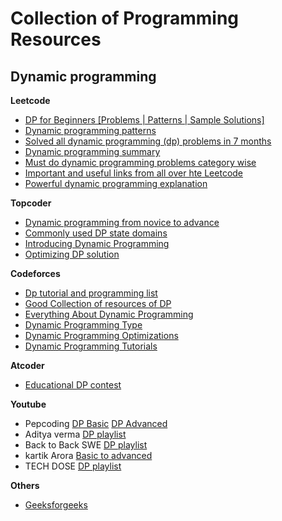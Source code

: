 # Collection of Programming Resources

## Dynamic programming

**Leetcode**

- [DP for Beginners [Problems | Patterns | Sample Solutions]](https://leetcode.com/discuss/general-discussion/662866/DP-for-Beginners-Problems-or-Patterns-or-Sample-Solutions)
- [Dynamic programming patterns](https://leetcode.com/discuss/general-discussion/458695/Dynamic-Programming-Patterns)
- [Solved all dynamic programming (dp) problems in 7 months](https://leetcode.com/discuss/general-discussion/1000929/solved-all-dynamic-programming-dp-problems-in-7-months)
- [Dynamic programming summary](https://leetcode.com/discuss/general-discussion/592146/Dynamic-Programming-Summary)
- [Must do dynamic programming problems category wise ](https://leetcode.com/discuss/general-discussion/1050391/Must-do-Dynamic-programming-Problems-Category-wise)
- [Important and useful links from all over hte Leetcode](https://leetcode.com/discuss/general-discussion/665604/Important-and-Useful-links-from-all-over-the-LeetCode)
- [Powerful dynamic programming explanation](https://leetcode.com/discuss/general-discussion/1081421/Powerful-Dynamic-Programming-Explanation)

**Topcoder**

- [Dynamic programming from novice to advance](https://www.topcoder.com/community/competitive-programming/tutorials/dynamic-programming-from-novice-to-advanced/)
- [Commonly used DP state domains](https://apps.topcoder.com/forums/?module=Thread&threadID=697369&start=0)
- [Introducing Dynamic Programming](https://apps.topcoder.com/forums/?module=Thread&threadID=700080&start=0)
- [Optimizing DP solution](https://apps.topcoder.com/forums/?module=Thread&threadID=697925&start=0)

**Codeforces**

- [Dp tutorial and programming list](https://codeforces.com/blog/entry/67679)
- [Good Collection of resources of DP](https://codeforces.com/blog/entry/88310)
- [Everything About Dynamic Programming](https://codeforces.com/blog/entry/43256)
- [Dynamic Programming Type](https://codeforces.com/blog/entry/325)
- [Dynamic Programming Optimizations](https://codeforces.com/blog/entry/8219)
- [Dynamic Programming Tutorials](https://codeforces.com/blog/entry/73446)

**Atcoder**

- [Educational DP contest](https://atcoder.jp/contests/dp/tasks)

**Youtube**

- Pepcoding [DP Basic](https://www.youtube.com/watch?v=94dfRrDANRY&list=PL-Jc9J83PIiG8fE6rj9F5a6uyQ5WPdqKy&ab_channel=Pepcoding) [DP Advanced](https://www.youtube.com/watch?v=odrfUCS9sQk&list=PL-Jc9J83PIiEZvXCn-c5UIBvfT8dA-8EG&ab_channel=Pepcoding)
- Aditya verma [DP playlist](https://www.youtube.com/watch?v=nqowUJzG-iM&list=PL_z_8CaSLPWekqhdCPmFohncHwz8TY2Go&ab_channel=AdityaVerma)
- Back to Back SWE [DP playlist](https://www.youtube.com/watch?v=Zq4upTEaQyM&list=PLiQ766zSC5jM2OKVr8sooOuGgZkvnOCTI&ab_channel=BackToBackSWE)
- kartik Arora [Basic to advanced](https://www.youtube.com/watch?v=24hk2qW_BCU&list=PLb3g_Z8nEv1h1w6MI8vNMuL_wrI0FtqE7&ab_channel=KartikArora)
- TECH DOSE [DP playlist](https://www.youtube.com/watch?v=f19e_ofbydc&list=PLEJXowNB4kPzhcTNLaBgtddxRAgOnhu68&ab_channel=TECHDOSE)

**Others**

- [Geeksforgeeks](https://www.geeksforgeeks.org/dynamic-programming/)

